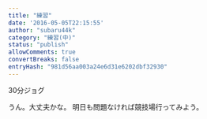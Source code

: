 ```yaml
---
title: "練習"
date: '2016-05-05T22:15:55'
author: "subaru44k"
category: "練習(中)"
status: "publish"
allowComments: true
convertBreaks: false
entryHash: "981d56aa003a24e6d31e6202dbf32930"
---
```

30分ジョグ

うん。大丈夫かな。
明日も問題なければ競技場行ってみよう。
